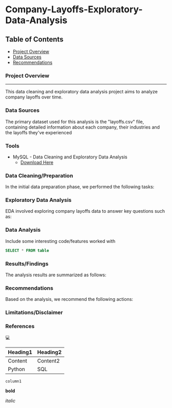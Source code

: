# Company-Layoffs-Exploratory-Data-Analysis

## Table of Contents

- [Project Overview](#project-overview)
- [Data Sources](data-sources)
- [Recommendations](#recommendations)

### Project Overview
---

This data cleaning and exploratory data analysis project aims to analyze company layoffs over time.

### Data Sources
The primary dataset used for this analysis is the "layoffs.csv" file, containing detailed information about each company, their industries and the layoffs they've experienced

### Tools
- MySQL - Data Cleaning and Exploratory Data Analysis
  - [Download Here](https://www.mysql.com/)


### Data Cleaning/Preparation
In the initial data preparation phase, we performed the following tasks:

### Exploratory Data Analysis
EDA involved exploring company layoffs data to answer key questions such as:

### Data Analysis
Include some interesting code/features worked with

```sql
SELECT * FROM table
```

### Results/Findings
The analysis results are summarized as follows:

### Recommendations
Based on the analysis, we recommend the following actions:

### Limitations/Disclaimer

### References

💻

|Heading1|Heading2|
|--------|--------|
|Content|Content2|
|Python|SQL|

`column1`

**bold**

*italic*
